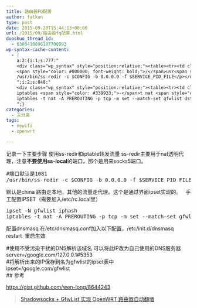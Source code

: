```yaml
---
title: 路由器FQ配置
author: fatkun
type: post
date: 2015-09-20T15:44:13+00:00
url: /2015/09/路由器fq配置.html
duoshuo_thread_id:
  - 6300410896107700993
wp-syntax-cache-content:
  - |
    a:2:{i:1;s:777:"
    <div class="wp_syntax" style="position:relative;"><table><tr><td class="code"><pre class="bash" style="font-family:monospace;"><span style="color: #666666; font-style: italic;">#端口默认是1081</span>
    <span style="color: #000000; font-weight: bold;">/</span>usr<span style="color: #000000; font-weight: bold;">/</span>bin<span style="color: #000000; font-weight: bold;">/</span>ss-redir <span style="color: #660033;">-c</span> <span style="color: #007800;">$CONFIG</span> <span style="color: #660033;">-b</span> 0.0.0.0 <span style="color: #660033;">-f</span> <span style="color: #007800;">$SERVICE_PID_FILE</span></pre></td></tr></table><p class="theCode" style="display:none;">#端口默认是1081
    /usr/bin/ss-redir -c $CONFIG -b 0.0.0.0 -f $SERVICE_PID_FILE</p></div>
    ";i:2;s:848:"
    <div class="wp_syntax" style="position:relative;"><table><tr><td class="code"><pre class="java" style="font-family:monospace;">ipset <span style="color: #339933;">-</span>N gfwlist iphash
    iptables <span style="color: #339933;">-</span>t nat <span style="color: #339933;">-</span>A PREROUTING <span style="color: #339933;">-</span>p tcp <span style="color: #339933;">-</span>m set <span style="color: #339933;">--</span>match<span style="color: #339933;">-</span>set gfwlist dst <span style="color: #339933;">-</span>j REDIRECT <span style="color: #339933;">--</span>to<span style="color: #339933;">-</span>port <span style="color: #cc66cc;">1081</span></pre></td></tr></table><p class="theCode" style="display:none;">ipset -N gfwlist iphash
    iptables -t nat -A PREROUTING -p tcp -m set --match-set gfwlist dst -j REDIRECT --to-port 1081</p></div>
    ";}
categories:
  - 未分类
tags:
  - newifi
  - openwrt

---
```

记录一下主要步骤
使用ss-redir和iptable转发流量
ss-redir主要用于nat透明代理，注意**不要使用ss-local**的端口，那个是用来socks5端口。
<pre lang="bash" escaped="true">#端口默认是1081
/usr/bin/ss-redir -c $CONFIG -b 0.0.0.0 -f $SERVICE_PID_FILE</pre>
默认是china 路由走本地，其他的流量走代理。这个是通过界面ipset实现的。
&nbsp;
手工配置IPSET（需要加入/etc/rc.local里）
<pre lang="java" escaped="true">ipset -N gfwlist iphash
iptables -t nat -A PREROUTING -p tcp -m set --match-set gfwlist dst -j REDIRECT --to-port 1081</pre>
配置dnsmasq
在/etc/dnsmasq.conf加入以下配置，/etc/init.d/dnsmasq restart  重启生效
<div id="crayon-55fb4e7f3a3b2044619224-1" class="crayon-line">  <span class="crayon-p">#使用不受污染干扰的DNS解析该域名 可以将此IP改为自己使用的DNS服务器</span></div>
<div id="crayon-55fb4e7f3a3b2044619224-2" class="crayon-line crayon-striped-line">  <span class="crayon-v">server</span><span class="crayon-o">=</span><span class="crayon-o">/</span><span class="crayon-v">google</span><span class="crayon-sy">.</span><span class="crayon-v">com</span><span class="crayon-o">/</span><span class="crayon-cn">127.0.0.1</span><span class="crayon-p">#5353</span></div>
<div id="crayon-55fb4e7f3a3b2044619224-3" class="crayon-line">  <span class="crayon-p">#将解析出来的IP保存到名为gfwlist的ipset表中</span></div>
<div id="crayon-55fb4e7f3a3b2044619224-4" class="crayon-line crayon-striped-line">  <span class="crayon-v">ipset</span><span class="crayon-o">=</span><span class="crayon-o">/</span><span class="crayon-v">google</span><span class="crayon-sy">.</span><span class="crayon-v">com</span><span class="crayon-o">/</span><span class="crayon-v">gfwlist</span></div>
## 参考

https://gist.github.com/wen-long/8644243
<blockquote data-secret="a7Azzpg5rX" class="wp-embedded-content">  <p>    <a href="https://cokebar.info/archives/962">Shadowsocks + GfwList 实现 OpenWRT 路由器自动翻墙</a>  </p></blockquote>